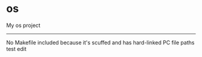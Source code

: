 # os
My os project

-----

No Makefile included because it's scuffed and has hard-linked PC file paths
test edit
